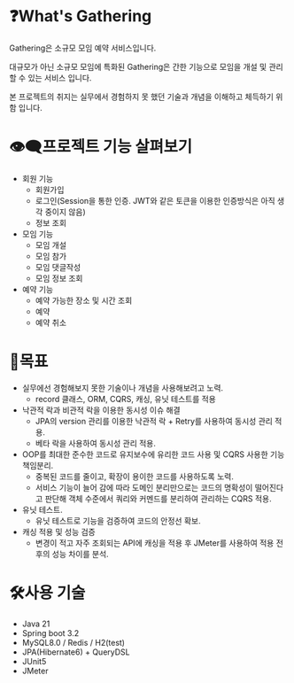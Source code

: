 # ❓What's Gathering
Gathering은 소규모 모임 예약 서비스입니다.

대규모가 아닌 소규모 모임에 특화된 Gathering은 간한 기능으로 모임을 개설 및 관리할 수 있는 서비스 입니다.

본 프로젝트의 취지는 실무에서 경험하지 못 했던 기술과 개념을 이해하고 체득하기 위함 입니다.

# 👁️‍🗨️프로젝트 기능 살펴보기
- 회원 기능
  - 회원가입
  - 로그인(Session을 통한 인증. JWT와 같은 토큰을 이용한 인증방식은 아직 생각 중이지 않음)
  - 정보 조회
- 모임 기능
  - 모임 개설
  - 모임 참가
  - 모임 댓글작성
  - 모임 정보 조회
- 예약 기능
  - 예약 가능한 장소 및 시간 조회
  - 예약
  - 예약 취소

# 🎯목표
- 실무에선 경험해보지 못한 기술이나 개념을 사용해보려고 노력.
  - record 클래스, ORM, CQRS, 캐싱, 유닛 테스트를 적용
- 낙관적 락과 비관적 락을 이용한 동시성 이슈 해결
  - JPA의 version 관리를 이용한 낙관적 락 + Retry를 사용하여 동시성 관리 적용.
  - 베타 락을 사용하여 동시성 관리 적용.
- OOP를 최대한 준수한 코드로 유지보수에 유리한 코드 사용 및 CQRS 사용한 기능 책임분리.
  - 중복된 코드를 줄이고, 확장이 용이한 코드를 사용하도록 노력.
  - 서비스 기능이 늘어 감에 따라 도메인 분리만으로는 코드의 명확성이 떨어진다고 판단해 객체 수준에서 쿼리와 커멘드를 분리하여 관리하는 CQRS 적용.
- 유닛 테스트.
  - 유닛 테스트로 기능을 검증하여 코드의 안정선 확보.
- 캐싱 적용 및 성능 검증
  - 변경이 적고 자주 조회되는 API에 캐싱을 적용 후 JMeter를 사용하여 적용 전후의 성능 차이를 분석.

 # 🛠️사용 기술
 - Java 21
 - Spring boot 3.2
 - MySQL8.0 / Redis / H2(test)
 - JPA(Hibernate6) + QueryDSL
 - JUnit5
 - JMeter
